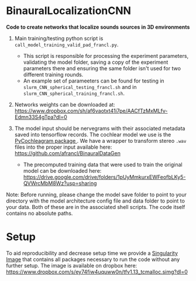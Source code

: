 # BinauralLocalizationCNN
**Code to create networks that localize sounds sources in 3D environments**


1. Main training/testing python script is `call_model_training_valid_pad_francl.py`. 
    * This script is responsible for processing the experiment parameters, validating the model folder, saving a copy of the experiment parameters there and ensuring the same folder isn't used for two different training rounds.
    * An example set of parameeters can be found for testing in `slurm_CNN_spherical_testing_francl.sh` and in `slurm_CNN_spherical_training_francl.sh`.
3. Networks weights can be downloaded at: https://www.dropbox.com/sh/af6vaotxt41i7pe/AACfTzMxMLfv-Edmn33S4gTpa?dl=0

2. The model input should be nervegrams with their associated metadata saved into tensorflow records. The cochlear model we use is the [PyCochleagram package ](https://github.com/mcdermottLab/pycochleagram). We have a wrapper to transform stereo `.wav` files into the proper input available here: https://github.com/afrancl/BinauralDataGen
    * The precomputed training data that were used to train the original model can be downloaded here: https://drive.google.com/drive/folders/1pUyMmkurxEWFeofbLKy5-QVWrcMbM8Wz?usp=sharing



Note: Before running, please change the model save folder to point to your directory with the model architecture config file and data folder to point to your data. Both of these are in the associated shell scripts. The code itself contains no absolute paths.

# Setup
To aid reproducibility and decrease setup time we provide a [Singularity Image](https://sylabs.io/singularity/) that contains all packages necessary to run the code without any further setup. The image is available on dropbox here: https://www.dropbox.com/s/ey74fiw4uquww0n/tfv1.13_tcmalloc.simg?dl=0
